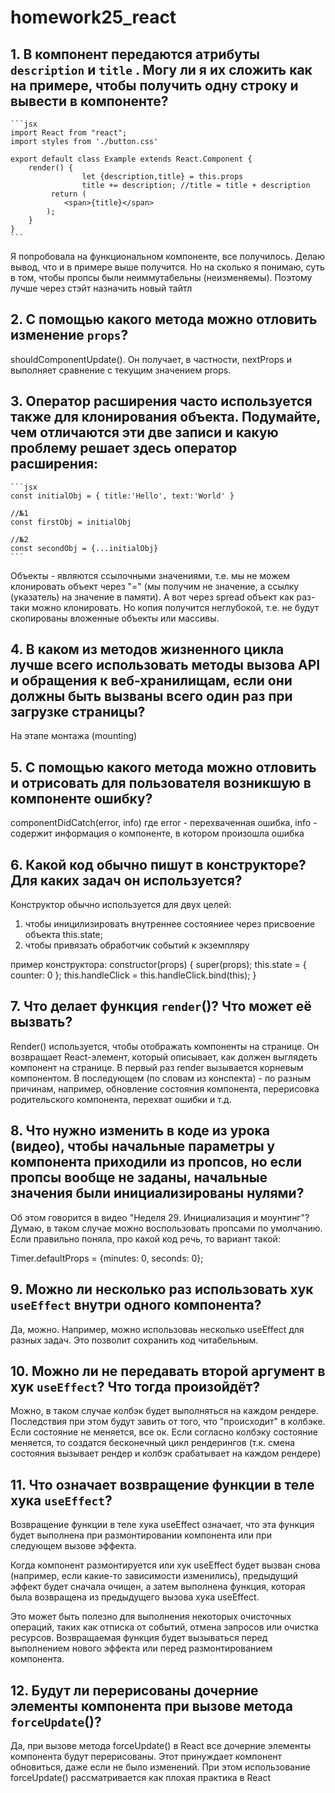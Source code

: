 # homework25_react

## 1. В компонент передаются атрибуты `description` и `title` . Могу ли я их сложить как на примере, чтобы получить одну строку и вывести в компоненте?
    
    ```jsx
    import React from "react";
    import styles from './button.css'
    
    export default class Example extends React.Component {
        render() {
    				let {description,title} = this.props
    				title += description; //title = title + description
             return (
                <span>{title}</span>
            );
        }
    }
    ```

Я попробовала на функциональном компоненте, все получилось. Делаю вывод, что и в примере выше получится. Но на сколько я понимаю, суть в том, чтобы пропсы были неиммутабельны (неизменяемы). Поэтому лучше через стэйт назначить новый тайтл


## 2. С помощью какого метода можно отловить изменение `props`?

shouldComponentUpdate(). Он получает, в частности, nextProps и выполняет сравнение с текущим значением props.

## 3. Оператор расширения часто используется также для клонирования объекта. Подумайте, чем отличаются эти две записи и какую проблему решает здесь оператор расширения:
    
    ```jsx
    const initialObj = { title:'Hello', text:'World' }
    
    //№1
    const firstObj = initialObj
    
    //№2
    const secondObj = {...initialObj}
    ```
    
Объекты - являются ссылочными значениями, т.е. мы не можем клонировать объект через "=" (мы получим не значение, а ссылку (указатель) на значение в памяти). А вот через spread объект как раз-таки можно клонировать. Но копия получится неглубокой, т.е. не будут скопированы вложенные объекты или массивы.

## 4. В каком из методов жизненного цикла лучше всего использовать методы вызова API и обращения к веб-хранилищам, если они должны быть вызваны всего один раз при загрузке страницы?

На этапе монтажа (mounting)

## 5. С помощью какого метода можно отловить и отрисовать для пользователя возникшую в компоненте ошибку?

componentDidCatch(error, info)
где error - перехваченная ошибка, info - содержит информация о компоненте, в котором произошла ошибка

## 6. Какой код обычно пишут в конструкторе? Для каких задач он используется?

Конструктор обычно используется для двух целей:
1) чтобы иницилизировать внутреннее состояниее через присвоение объекта this.state;
2) чтобы привязать обработчик событий к экземпляру

пример конструктора:
constructor(props) {
  super(props);
  this.state = { counter: 0 };
  this.handleClick = this.handleClick.bind(this);
}

## 7. Что делает функция `render`()? Что может её вызвать?

Render() используется, чтобы отображать компоненты на странице. Он возвращает React-элемент, который описывает, как должен выглядеть компонент на странице. В первый раз render вызывается корневым компонентом. В последующем (по словам из конспекта) - по разным причинам, например, обновление состояния компонента, перерисовка родительского компонента, перехват ошибки и т.д.

## 8. Что нужно изменить в коде из урока (видео), чтобы начальные параметры у компонента приходили из пропсов, но если пропсы вообще не заданы, начальные значения были инициализированы нулями?

Об этом говорится в видео "Неделя 29. Инициализация и моунтинг"?
Думаю, в таком случае можно воспользовать пропсами по умолчанию. Если правильно поняла, про какой код речь, то вариант такой:

Timer.defaultProps = {minutes: 0, seconds: 0};

## 9. Можно ли несколько раз использовать хук `useEffect` внутри одного компонента?

Да, можно. Например, можно использоваь несколько useEffect для разных задач. Это позволит сохранить код читабельным.

## 10. Можно ли не передавать второй аргумент в хук `useEffect`? Что тогда произойдёт?

Можно, в таком случае колбэк будет выполняться на каждом рендере. Последствия при этом будут завить от того, что "происходит" в колбэке. Если состояние не меняется, все ок. Если согласно колбэку состояние меняется, то создатся бесконечный цикл рендерингов (т.к. смена состояния вызывает рендер и колбэк срабатывает на каждом рендере)

## 11. Что означает возвращение функции в теле хука `useEffect`? 

Возвращение функции в теле хука useEffect означает, что эта функция будет выполнена при размонтировании компонента или при следующем вызове эффекта.

Когда компонент размонтируется или хук useEffect будет вызван снова (например, если какие-то зависимости изменились), предыдущий эффект будет сначала очищен, а затем выполнена функция, которая была возвращена из предыдущего вызова хука useEffect.

Это может быть полезно для выполнения некоторых очисточных операций, таких как отписка от событий, отмена запросов или очистка ресурсов. Возвращаемая функция будет вызываться перед выполнением нового эффекта или перед размонтированием компонента.

## 12. Будут ли перерисованы дочерние элементы компонента при вызове метода `forceUpdate`()?

Да, при вызове метода forceUpdate() в React все дочерние элементы компонента будут перерисованы. Этот принуждает компонент обновиться, даже если не было изменений. При этом использование forceUpdate() рассматривается как плохая практика в React
